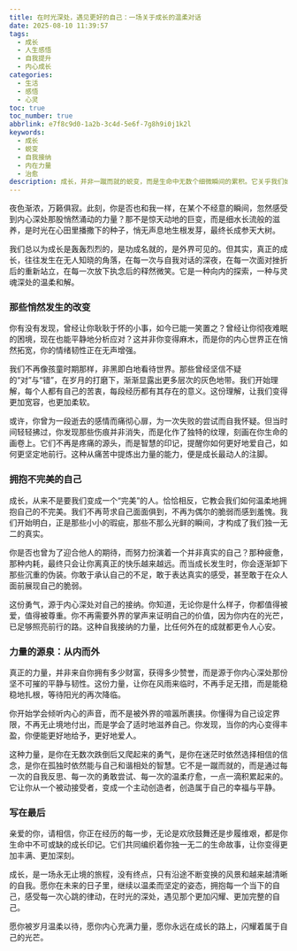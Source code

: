 ```yaml
---
title: 在时光深处，遇见更好的自己：一场关于成长的温柔对话
date: 2025-08-10 11:39:57
tags:
  - 成长
  - 人生感悟
  - 自我提升
  - 内心成长
categories:
  - 生活
  - 感悟
  - 心灵
toc: true
toc_number: true
abbrlink: e7f8c9d0-1a2b-3c4d-5e6f-7g8h9i0j1k2l
keywords:
  - 成长
  - 蜕变
  - 自我接纳
  - 内在力量
  - 治愈
description: 成长，并非一蹴而就的蜕变，而是生命中无数个细微瞬间的累积。它关乎我们如何与过去和解，如何拥抱当下的不完美，又如何积蓄力量，走向更广阔的未来。这是一篇关于内心深处变化的感悟，愿它能轻抚你心，予你前行的勇气与温暖。
---
```


夜色渐浓，万籁俱寂。此刻，你是否也和我一样，在某个不经意的瞬间，忽然感受到内心深处那股悄然涌动的力量？那不是惊天动地的巨变，而是细水长流般的滋养，是时光在心田里播撒下的种子，悄无声息地生根发芽，最终长成参天大树。

我们总以为成长是轰轰烈烈的，是功成名就的，是外界可见的。但其实，真正的成长，往往发生在无人知晓的角落，在每一次与自我对话的深夜，在每一次面对挫折后的重新站立，在每一次放下执念后的释然微笑。它是一种向内的探索，一种与灵魂深处的温柔和解。

### 那些悄然发生的改变

你有没有发现，曾经让你耿耿于怀的小事，如今已能一笑置之？曾经让你彻夜难眠的困境，现在也能平静地分析应对？这并非你变得麻木，而是你的内心世界正在悄然拓宽，你的情绪韧性正在无声增强。

我们不再像孩童时期那样，非黑即白地看待世界。那些曾经坚信不疑的“对”与“错”，在岁月的打磨下，渐渐显露出更多层次的灰色地带。我们开始理解，每个人都有自己的苦衷，每段经历都有其存在的意义。这份理解，让我们变得更加宽容，也更加柔软。

或许，你曾为一段逝去的感情而痛彻心扉，为一次失败的尝试而自我怀疑。但当时间轻轻拂过，你发现那些伤痕并非消失，而是化作了独特的纹理，刻画在你生命的画卷上。它们不再是疼痛的源头，而是智慧的印记，提醒你如何更好地爱自己，如何更坚定地前行。这种从痛苦中提炼出力量的能力，便是成长最动人的注脚。

### 拥抱不完美的自己

成长，从来不是要我们变成一个“完美”的人。恰恰相反，它教会我们如何温柔地拥抱自己的不完美。我们不再苛求自己面面俱到，不再为偶尔的脆弱而感到羞愧。我们开始明白，正是那些小小的瑕疵，那些不那么光鲜的瞬间，才构成了我们独一无二的真实。

你是否也曾为了迎合他人的期待，而努力扮演着一个并非真实的自己？那种疲惫，那种内耗，最终只会让你离真正的快乐越来越远。而当成长发生时，你会逐渐卸下那些沉重的伪装。你敢于承认自己的不足，敢于表达真实的感受，甚至敢于在众人面前展现自己的脆弱。

这份勇气，源于内心深处对自己的接纳。你知道，无论你是什么样子，你都值得被爱，值得被尊重。你不再需要外界的掌声来证明自己的价值，因为你内在的光芒，已足够照亮前行的路。这种自我接纳的力量，比任何外在的成就都更令人心安。

### 力量的源泉：从内而外

真正的力量，并非来自你拥有多少财富，获得多少赞誉，而是源于你内心深处那份坚不可摧的平静与韧性。这份力量，让你在风雨来临时，不再手足无措，而是能稳稳地扎根，等待阳光的再次降临。

你开始学会倾听内心的声音，而不是被外界的喧嚣所裹挟。你懂得为自己设定界限，不再无止境地付出，而是学会了适时地滋养自己。你发现，当你的内心变得丰盈，你便能更好地给予，更好地爱人。

这种力量，是你在无数次跌倒后又爬起来的勇气，是你在迷茫时依然选择相信的信念，是你在孤独时依然能与自己和谐相处的智慧。它不是一蹴而就的，而是通过每一次的自我反思、每一次的勇敢尝试、每一次的温柔疗愈，一点一滴积累起来的。它让你从一个被动接受者，变成一个主动创造者，创造属于自己的幸福与平静。

### 写在最后

亲爱的你，请相信，你正在经历的每一步，无论是欢欣鼓舞还是步履维艰，都是你生命中不可或缺的成长印记。它们共同编织着你独一无二的生命故事，让你变得更加丰满、更加深刻。

成长，是一场永无止境的旅程，没有终点，只有沿途不断变换的风景和越来越清晰的自我。愿你在未来的日子里，继续以温柔而坚定的姿态，拥抱每一个当下的自己，感受每一次心跳的律动，在时光的深处，遇见那个更加闪耀、更加完整的自己。

愿你被岁月温柔以待，愿你内心充满力量，愿你永远在成长的路上，闪耀着属于自己的光芒。